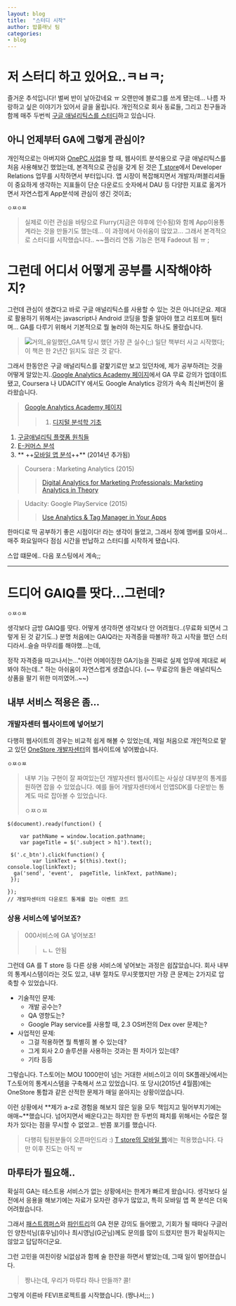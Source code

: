 ```yaml
---
layout: blog
title:  "스터디 시작"
author: 밥플래닛 팀
categories:
- blog
---
```


# 저 스터디 하고 있어요..ㅋㅂㅋ;

즐거운 추석입니다! 벌써 반이 날아갔네요 ㅠ
오랜만에 블로그를 쓰게 됐는데... 나름 자랑하고 싶은 이야기가 있어서 글을 올립니다. 개인적으로 회사 동료들, 그리고 친구들과 함께 매주 두번씩 [구글 애널리틱스를 스터디](http://skpla.net/codingEv)하고 있습니다. 


## 아니 언제부터 GA에 그렇게 관심이?

개인적으로는 아버지와 [OnePC 사업](http://one-pc.com/)을 할 때, 웹사이트 분석용으로 구글 애널리틱스를 처음 사용해보긴 했었는데, 본격적으로 관심을 갖게 된 것은 [T store](http://dev.tstore.co.kr)에서 Developer Relations 업무를 시작하면서 부터입니다. 앱 시장이 복잡해지면서 개발자/퍼블리셔들이 중요하게 생각하는 지표들이 단순 다운로드 숫자에서 DAU 등 다양한 지표로 옮겨가면서 자연스럽게 App분석에 관심이 생긴 것이죠; 

    ㅇㅉㅇㅉ

> 실제로 이런 관심을 바탕으로 Flurry(지금은 야후에 인수됨)와 함께 App이용통계라는 것을 만들기도 했는데... 이 과정에서 아쉬움이 많았고... 그래서 본격적으로 스터디를 시작했습니다..  ~~플러리 연동 기능은 현재 Fadeout 됨 ㅠ ; 

# 그런데 어디서 어떻게 공부를 시작해야하지?

그런데 관심이 생겼다고 바로 구글 애널리틱스를 사용할 수 있는 것은 아니더군요. 제대로 활용하기 위해서는 javascript나 Android 코딩을 할줄 알아야 했고 리포트며 필터며... GA를 다루기 위해서 기본적으로 뭘 눌러야 하는지도 하나도 몰랐습니다. 

> ![거의_유일했던_GA책](http://bookthumb.phinf.naver.net/cover/071/725/07172598.jpg)
> 당시 했던 가장 큰 실수(;;) 일단 책부터 사고 시작했다; 
> 이 책은 한 2년간 읽지도 않은 것 같다.

그래서 한동안은 구글 애널리틱스를 겉핥기로만 보고 있던차에, 제가 공부하려는 것을 어떻게 알았는지..[Google Analytics Academy 페이지](https://analyticsacademy.withgoogle.com/explorer)에서 GA 무료 강의가 업데이트 됐고, Coursera 나 UDACITY 에서도 Google Analytics 강의가 속속 최신버전이 올라왔습니다. 


>  [Google Analytics Academy 페이지](https://analyticsacademy.withgoogle.com/explorer)
>> 1. [디지털 분석학 기초](https://analyticsacademy.withgoogle.com/course01)
1. [구글애널리틱 플랫폼 원칙들](https://analyticsacademy.withgoogle.com/course02)
1. [E-커머스 분석](https://analyticsacademy.withgoogle.com/course03) 
1. ** ++[모바일 앱 분석](https://analyticsacademy.withgoogle.com/course04)++** (2014년 추가됨)

> Coursera : Marketing Analytics (2015)
>> [Digital Analytics for Marketing Professionals: Marketing Analytics in Theory](https://www.coursera.org/learn/marketing-analytics/outline) 

> Udacity: Google PlayService (2015)
> > [Use Analytics & Tag Manager in Your Apps](https://www.udacity.com/course/google-play-services-analytics--ud876-2)

한마디로 딱 공부하기 좋은 시점이다! 라는 생각이 들었고, 그래서 정예 맴버를 모아서... 매주 화요일마다 점심 시간을 반납하고 스터디를 시작하게 됐습니다. 

스압 떄문에.. 다음 포스팅에서 계속;; 

* * *
# 드디어 GAIQ를 땃다...그런데?

    ㅇㅉㅇㅉ

생각보다 금방 GAIQ를 땃다. 어떻게 생각하면 생각보다 안 어려웠다..(무료화 되면서 그렇게 된 것 같기도..) 분명 처음에는 GAIQ라는 자격증을 따볼까? 하고 시작을 했던 스터디라서..슬슬 마무리를 해야했...는데, 

정작 자격증을 따고나서는..."이런 어메이징한 GA기능을 진짜로 실제 업무에 제대로 써봐야 하는데.." 하는 아쉬움이 자연스럽게 생겼습니다. (~~ 무료강의 들은 애널리틱스 상품을 팔기 위한 미끼였어..~~)

## 내부 서비스 적용은 좀...

### 개발자센터 웹사이트에 넣어보기 
다행히 웹사이트의 경우는 비교적 쉽게 해볼 수 있었는데, 제일 처음으로 개인적으로 맡고 있던 [OneStore 개발자센터](http://dev.onestore.co.kr)의 웹사이트에 넣어봤습니다. 

    ㅇㅉㅇㅉ
    
> 내부 기능 구현이 잘 짜여있는던 개발자센터 웹사이트는 사실상 대부분의 통계를 원하면 잡을 수 있었습니다. 예를 들어 개발자센터에서 인앱SDK를 다운받는 통계도 따로 잡아볼 수 있었습니다. 
> 
> ㅇㅉㅇㅉ

```
$(document).ready(function() {

    var pathName = window.location.pathname;
    var pageTitle = $('.subject > h1').text();

 $('.c_btn').click(function() {
        var linkText = $(this).text();
console.log(linkText);
  ga('send', 'event',  pageTitle, linkText, pathName);
 });

});
// 개발자센터의 다운로드 통계를 잡는 이벤트 코드
```

### 상용 서비스에 넣어보죠?

> 000서비스에 GA 넣어보죠!
> > ㄴㄴ 안됨

그런데 GA 를 T store 등 다른 상용 서비스에 넣어보는 과정은 쉽잖았습니다. 회사 내부의 통계시스템이라는 것도 있고, 내부 절차도 무시못했지만 가장 큰 문제는 2가지로 압축할 수 있었습니다.

- 기술적인 문제: 
    - 개발 공수는? 
    - QA 영향도는? 
    - Google Play service를 사용할 때, 2.3 OS버전의 Dex over 문제는?
- 사업적인 문제: 
    - 그걸 적용하면 뭘 특별히 볼 수 있는데? 
    - 그게 회사 2.0 솔루션을 사용하는 것과는 뭔 차이가 있는데? 
    - 기타 등등

그렇습니다. T스토어는 MOU 1000만이 넘는 거대한 서비스이고 이미 SK플래닛에서는 T스토어의 통계시스템을 구축해서 쓰고 있었습니다. 또 당시(2015년 4월쯤)에는 OneStore 통합과 같은 산적한 문제가 매일 쏟아지는 상황이었습니다.

이런 상황에서 **제가 a-z로 경험을 해보지 않은 일을 모두 책임지고 밀어부치기에는 애매~**했습니다. 넘어지면서 배운다고는 하지만 한 두번의 패치를 위해서는 수많은 절차가 있다는 점을 무시할 수 없었고.. 반쯤 포기를 했습니다. 

> 다행히 팀원분들이 오픈마인드라 :) 
> [T store의 모바일 웹](http://m.tstore.co.kr/)에는 적용했습니다. 다만 이후 진도는 아직 ㅠ 

## 마루타가 필요해..

확실히 GA는 테스트용 서비스가 없는 상황에서는 한계가 빠르게 왔습니다. 생각보다 실전에서 응용을 해보기에는 자료가 모자란 경우가 많았고, 특히 모바일 앱 쪽 분석은 더욱 어려웠습니다.

그래서 [패스트캠퍼스](http://www.fastcampus.co.kr/class/data_class_mobilega/)와 [파인트리](http://www.pine-t.com/)의 GA 전문 강의도 들어봤고, 기회가 될 때마다 구글러인 양찬석님(휴우님)이나 최시영님(G군님)께도 문의를 많이 드렸지만 뭔가 확실하지는 않았고 답답하더군요.

그런 고민을 여친이랑 뇌없삼과 함께 술 한잔을 하면서 뱉었는데, 그때 일이 벌어졌습니다.

> 짱나는데, 우리가 마루타 하나 만들까? 
> 콜!

그렇게 이른바 FEVI프로젝트를 시작했습니다. (짱나서;;; )
